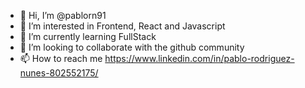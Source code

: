 - 👋 Hi, I’m @pablorn91
- 👀 I’m interested in Frontend, React and Javascript
- 🌱 I’m currently learning FullStack
- 💞️ I’m looking to collaborate with the github community
- 📫 How to reach me https://www.linkedin.com/in/pablo-rodriguez-nunes-802552175/

<!---
pablorn91/pablorn91 is a ✨ special ✨ repository because its `README.md` (this file) appears on your GitHub profile.
You can click the Preview link to take a look at your changes.
--->
